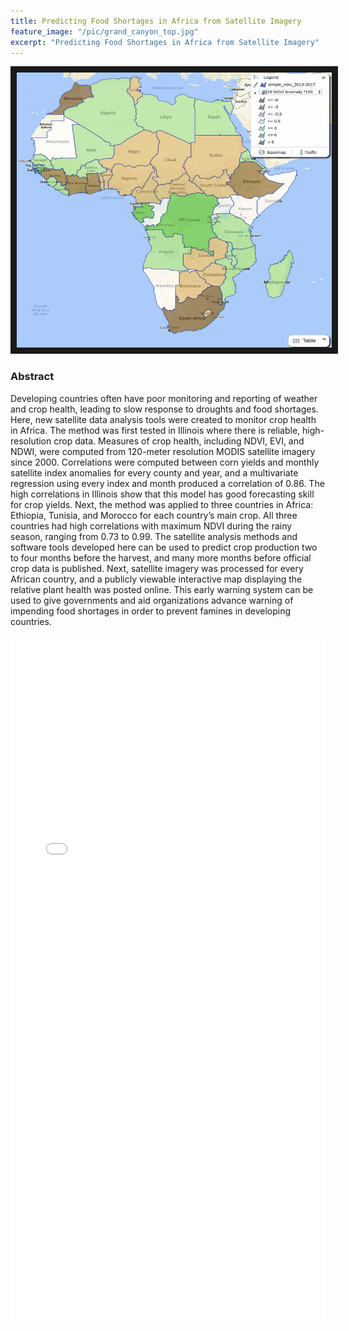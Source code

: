 ```yaml
---
title: Predicting Food Shortages in Africa from Satellite Imagery
feature_image: "/pic/grand_canyon_top.jpg"
excerpt: "Predicting Food Shortages in Africa from Satellite Imagery"
---
```


<a href="https://maps.esp.tl/maps/_Africa-NDVI-Anomalies/pages/map.jsp?geoMapId=458552&TENANT_ID=199953"
 target="_blank"><img src="/pic/AfricaNDVI2016.jpg" 
alt="Check out my interactive map" width="520" height="440" border="10" /></a>

### Abstract

Developing countries often have poor monitoring and reporting of weather and crop health, leading to slow response to droughts and food shortages. Here, new satellite data analysis tools were created to monitor crop health in Africa. The method was first tested in Illinois where there is reliable, high-resolution crop data. Measures of crop health, including NDVI, EVI, and NDWI, were computed from 120-meter resolution MODIS satellite imagery since 2000. Correlations were computed between corn yields and monthly satellite index anomalies for every county and year, and a multivariate regression using every index and month produced a correlation of 0.86. The high correlations in Illinois show that this model has good forecasting skill for crop yields. Next, the method was applied to three countries in Africa: Ethiopia, Tunisia, and Morocco for each country’s main crop. All three countries had high correlations with maximum NDVI during the rainy season, ranging from 0.73 to 0.99. The satellite analysis methods and software tools developed here can be used to predict crop production two to four months before the harvest, and many more months before official crop data is published. Next, satellite imagery was processed for every African country, and a publicly viewable interactive map displaying the relative plant health was posted online. This early warning system can be used to give governments and aid organizations advance warning of impending food shortages in order to prevent famines in developing countries.

<object data="/pdf/africa.pdf" tyse="application/pdf" width="100%" height="1100">
<iframe src="/pdf/africa.pdf" width="100%" height="1100" style="border: none;">
This browser does not support PDFs. Please download the PDF to view it: <a href="/pdf/africa.pdf">Download PDF</a>
</iframe>
</object>
